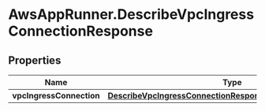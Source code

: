 # AwsAppRunner.DescribeVpcIngressConnectionResponse

## Properties

Name | Type | Description | Notes
------------ | ------------- | ------------- | -------------
**vpcIngressConnection** | [**DescribeVpcIngressConnectionResponseVpcIngressConnection**](DescribeVpcIngressConnectionResponseVpcIngressConnection.md) |  | 


